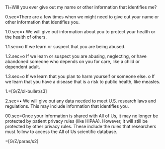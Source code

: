 Ti=Will you ever give out my name or other information that identifies me?

0.sec=There are a few times when we might need to give out your name or other information that identifies you.

1.0.sec=• We will give out information about you to protect your health or the health of others.

1.1.sec=o If we learn or suspect that you are being abused.

1.2.sec=o If we learn or suspect you are abusing, neglecting, or have abandoned someone who depends on you for care, like a child or dependent adult.

1.3.sec=o If we learn that you plan to harm yourself or someone else. o If we learn that you have a disease that is a risk to public health, like measles.

1.=[G/Z/ol-bullet/s3]

2.sec=• We will give out any data needed to meet U.S. research laws and regulations. This may include information that identifies you.

00.sec=Once your information is shared with All of Us, it may no longer be protected by patient privacy rules (like HIPAA). However, it will still be protected by other privacy rules. These include the rules that researchers must follow to access the All of Us scientific database.

=[G/Z/paras/s2]